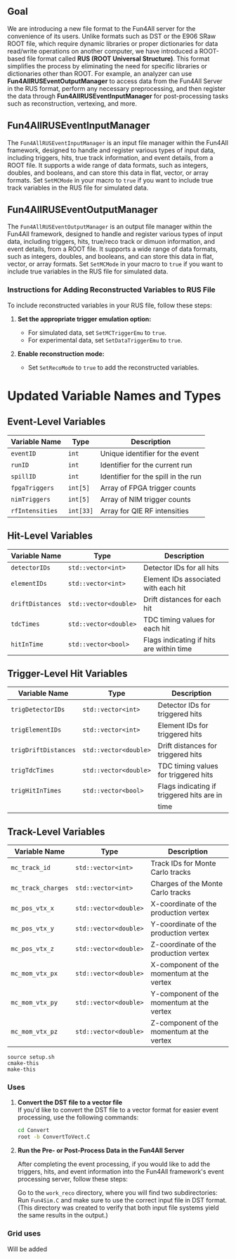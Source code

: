 ## Goal
We are introducing a new file format to the Fun4All server for the convenience of its users. Unlike formats such as DST or the E906 SRaw ROOT file, which require dynamic libraries or proper dictionaries for data read/write operations on another computer, we have introduced a ROOT-based file format called **RUS (ROOT Universal Structure)**. This format simplifies the process by eliminating the need for specific libraries or dictionaries other than ROOT. For example, an analyzer can use **Fun4AllRUSEventOutputManager** to access data from the Fun4All Server in the RUS format, perform any necessary preprocessing, and then register the data through **Fun4AllRUSEventInputManager** for post-processing tasks such as reconstruction, vertexing, and more.


## Fun4AllRUSEventInputManager

The `Fun4AllRUSEventInputManager` is an input file manager within the Fun4All framework, designed to handle and register various types of input data, including triggers, hits, true track information, and event details, from a ROOT file. It supports a wide range of data formats, such as integers, doubles, and booleans, and can store this data in flat, vector, or array formats. Set `SetMCMode` in your macro to `true` if you want to include true track variables in the RUS file for simulated data. 

## Fun4AllRUSEventOutputManager

The `Fun4AllRUSEventOutputManager` is an output file manager within the Fun4All framework, designed to handle and register various types of input data, including triggers, hits, true/reco track or dimuon information, and event details, from a ROOT file. It supports a wide range of data formats, such as integers, doubles, and booleans, and can store this data in flat, vector, or array formats. Set `SetMCMode` in your macro to `true` if you want to include true variables in the RUS file for simulated data.

### Instructions for Adding Reconstructed Variables to RUS File

To include reconstructed variables in your RUS file, follow these steps:

1. **Set the appropriate trigger emulation option:**
   - For simulated data, set `SetMCTriggerEmu` to `true`.
   - For experimental data, set `SetDataTriggerEmu` to `true`.

2. **Enable reconstruction mode:**
   - Set `SetRecoMode` to `true` to add the reconstructed variables.

# Updated Variable Names and Types

## Event-Level Variables
| Variable Name      | Type               | Description                          |
|--------------------|--------------------|--------------------------------------|
| `eventID`          | `int`              | Unique identifier for the event      |
| `runID`            | `int`              | Identifier for the current run       |
| `spillID`          | `int`              | Identifier for the spill in the run  |
| `fpgaTriggers`     | `int[5]`           | Array of FPGA trigger counts         |
| `nimTriggers`      | `int[5]`           | Array of NIM trigger counts          |
| `rfIntensities`    | `int[33]`          | Array for QIE RF intensities         |

## Hit-Level Variables
| Variable Name           | Type                     | Description                                  |
|-------------------------|--------------------------|----------------------------------------------|
| `detectorIDs`           | `std::vector<int>`       | Detector IDs for all hits                    |
| `elementIDs`            | `std::vector<int>`       | Element IDs associated with each hit         |
| `driftDistances`        | `std::vector<double>`    | Drift distances for each hit                 |
| `tdcTimes`              | `std::vector<double>`    | TDC timing values for each hit               |
| `hitInTime`             | `std::vector<bool>`      | Flags indicating if hits are within time     |

## Trigger-Level Hit Variables
| Variable Name              | Type                     | Description                                  |
|----------------------------|--------------------------|----------------------------------------------|
| `trigDetectorIDs`           | `std::vector<int>`       | Detector IDs for triggered hits              |
| `trigElementIDs`            | `std::vector<int>`       | Element IDs for triggered hits               |
| `trigDriftDistances`        | `std::vector<double>`    | Drift distances for triggered hits           |
| `trigTdcTimes`              | `std::vector<double>`    | TDC timing values for triggered hits         |
| `trigHitInTimes`            | `std::vector<bool>`      | Flags indicating if triggered hits are in    |
|			     |				|   time					       |		

## Track-Level Variables
| Variable Name              | Type                     | Description                                  |
|----------------------------|--------------------------|----------------------------------------------|
| `mc_track_id`              | `std::vector<int>`       | Track IDs for Monte Carlo tracks             |
| `mc_track_charges`         | `std::vector<int>`       | Charges of the Monte Carlo tracks            |
| `mc_pos_vtx_x`             | `std::vector<double>`    | X-coordinate of the production vertex        |
| `mc_pos_vtx_y`             | `std::vector<double>`    | Y-coordinate of the production vertex        |
| `mc_pos_vtx_z`             | `std::vector<double>`    | Z-coordinate of the production vertex        |
| `mc_mom_vtx_px`            | `std::vector<double>`    | X-component of the momentum at the vertex    |
| `mc_mom_vtx_py`            | `std::vector<double>`    | Y-component of the momentum at the vertex    |
| `mc_mom_vtx_pz`            | `std::vector<double>`    | Z-component of the momentum at the vertex    |

``` Compilation
source setup.sh
cmake-this
make-this
```

### Uses

1. **Convert the DST file to a vector file**  
   If you'd like to convert the DST file to a vector format for easier event processing, use the following commands:

   ```bash
   cd Convert
   root -b ConvertToVect.C
   ```
2. **Run the Pre- or Post-Process Data in the Fun4All Server**

   After completing the event processing, if you would like to add the triggers, hits, and event information into the Fun4All framework's event processing server, follow these steps:

   Go to the `work_reco` directory, where you will find two subdirectories:
     Run `Fun4Sim.C` and make sure to use the correct input file in DST format. (This directory was created to verify that both input file systems yield the same results in the output.)

### Grid uses

Will be added


